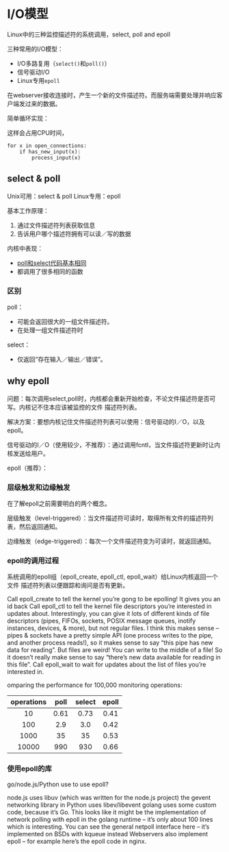 # I/O模型

Linux中的三种监控描述符的系统调用，select, poll and epoll

三种常用的I/O模型：

- I/O多路复用（`select()`和`poll()`）
- 信号驱动I/O
- Linux专用`epoll`

在webserver接收连接时，产生一个新的文件描述符。而服务端需要处理并响应客户端发过来的数据。

简单循环实现：

这样会占用CPU时间，

```shell
for x in open_connections:
    if has_new_input(x):
        process_input(x)
```

## select & poll

Unix可用：select & poll
Linux专用：epoll

基本工作原理：

1. 通过文件描述符列表获取信息
2. 告诉用户哪个描述符拥有可以读／写的数据

内核中表现：

- [poll和select代码基本相同](https://github.com/torvalds/linux/blob/v4.10/fs/select.c)
- 都调用了很多相同的函数

### 区别

poll：

- 可能会返回很大的一组文件描述符。
- 在处理一组文件描述符时

select：

- 仅返回“存在输入／输出／错误”。

## why epoll

问题：每次调用select,poll时，内核都会重新开始检查，不论文件描述符是否可写。内核记不住本应该被监控的文件
描述符列表。

解决方案：要想内核记住文件描述符列表可以使用：信号驱动的I／O，以及epoll。

信号驱动的I／O（使用较少，不推荐）：通过调用fcntl，当文件描述符更新时让内核发送给用户。

epoll（推荐）：

### 层级触发和边缘触发

在了解epoll之前需要明白的两个概念。

层级触发（level-triggered）：当文件描述符可读时，取得所有文件的描述符列表，然后返回通知。

边缘触发（edge-triggered）：每次一个文件描述符变为可读时，就返回通知。

### epoll的调用过程

 系统调用的epoll组（epoll_create, epoll_ctl, epoll_wait）给Linux内核返回一个文件
 描述符列表以便跟踪和询问是否有更新。

 Call epoll_create to tell the kernel you’re gong to be epolling! It gives you an id back
Call epoll_ctl to tell the kernel file descriptors you’re interested in updates about. Interestingly, you can give it lots of different kinds of file descriptors (pipes, FIFOs, sockets, POSIX message queues, inotify instances, devices, & more), but not regular files. I think this makes sense – pipes & sockets have a pretty simple API (one process writes to the pipe, and another process reads!), so it makes sense to say “this pipe has new data for reading”. But files are weird! You can write to the middle of a file! So it doesn’t really make sense to say “there’s new data available for reading in this file”.
Call epoll_wait to wait for updates about the list of files you’re interested in.

omparing the performance for 100,000 monitoring operations:

|operations  |  poll  |  select   | epoll|
|:----------:|:------:|:---------:|:----:|
|10          |   0.61 |    0.73   | 0.41|
100           |   2.9  |    3.0    | 0.42
1000          |  35    |   35      | 0.53
10000         | 990    |  930      | 0.66

### 使用epoll的库

go/node.js/Python use to use epoll?

node.js uses libuv (which was written for the node.js project)
the gevent networking library in Python uses libev/libevent
golang uses some custom code, because it’s Go. This looks like it might be the implementation of network polling with epoll in the golang runtime – it’s only about 100 lines which is interesting. You can see the general netpoll interface here – it’s implemented on BSDs with kqueue instead
Webservers also implement epoll – for example here’s the epoll code in nginx.
